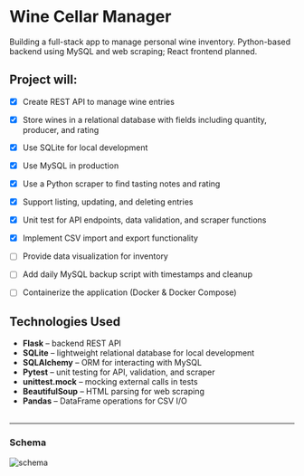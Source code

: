 # Wine Cellar Manager

Building a full-stack app to manage personal wine inventory. 
Python-based backend using MySQL and web scraping; React frontend planned.

## Project will:
- [X] Create REST API to manage wine entries  
- [X] Store wines in a relational database with fields including quantity, producer, and rating
- [X] Use SQLite for local development
- [X] Use MySQL in production
- [X] Use a Python scraper to find tasting notes and rating
- [X] Support listing, updating, and deleting entries
- [X] Unit test for API endpoints, data validation, and scraper functions   
- [X] Implement CSV import and export functionality
- [ ] Provide data visualization for inventory
- [ ] Add daily MySQL backup script with timestamps and cleanup
- [ ] Containerize the application (Docker & Docker Compose)


## Technologies Used
- **Flask** – backend REST API
- **SQLite** – lightweight relational database for local development
- **SQLAlchemy** – ORM for interacting with MySQL
- **Pytest** – unit testing for API, validation, and scraper
- **unittest.mock** – mocking external calls in tests
- **BeautifulSoup** – HTML parsing for web scraping
- **Pandas** –  DataFrame operations for CSV I/O
<br><br>
***

### Schema
![schema](https://github.com/user-attachments/assets/b8b38345-89ce-4c9c-94d8-cdca99119e14)
